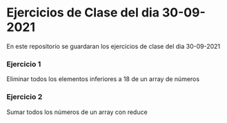 # Ejercicios de Clase del dia 30-09-2021
En este repositorio se guardaran los ejercicios de clase del dia 30-09-2021

### Ejercicio 1
Eliminar todos los elementos inferiores a 18 de un array de números

### Ejercicio 2
Sumar todos los números de un array con reduce

